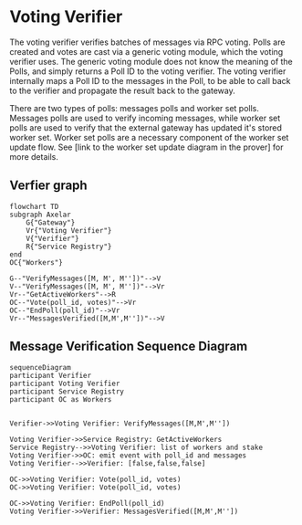 # Voting Verifier

The voting verifier verifies batches of messages via RPC voting. Polls are created and votes are cast via a generic voting module,
which the voting verifier uses. The generic voting module does not know the meaning of the Polls, and simply returns a
Poll ID to the voting verifier. The voting verifier internally maps
a Poll ID to the messages in the Poll, to be able to call back to
the verifier and propagate the result back to the gateway.

There are two types of polls: messages polls and worker set polls. Messages polls are used to verify incoming messages, while worker set polls are used to verify that the external gateway has updated it's stored worker set. Worker set polls are a necessary component of the worker set update flow. See [link to the worker set update diagram in the prover] for more details.



## Verfier graph

```mermaid
flowchart TD
subgraph Axelar
    G{"Gateway"}
    Vr{"Voting Verifier"}
    V{"Verifier"}
    R{"Service Registry"}
end
OC{"Workers"}

G--"VerifyMessages([M, M', M''])"-->V
V--"VerifyMessages([M, M', M''])"-->Vr
Vr--"GetActiveWorkers"-->R
OC--"Vote(poll_id, votes)"-->Vr
OC--"EndPoll(poll_id)"-->Vr
Vr--"MessagesVerified([M,M',M''])"-->V

```



## Message Verification Sequence Diagram


```mermaid
sequenceDiagram
participant Verifier
participant Voting Verifier
participant Service Registry
participant OC as Workers


Verifier->>Voting Verifier: VerifyMessages([M,M',M''])

Voting Verifier->>Service Registry: GetActiveWorkers
Service Registry-->>Voting Verifier: list of workers and stake
Voting Verifier->>OC: emit event with poll_id and messages
Voting Verifier-->>Verifier: [false,false,false]

OC->>Voting Verifier: Vote(poll_id, votes)
OC->>Voting Verifier: Vote(poll_id, votes)

OC->>Voting Verifier: EndPoll(poll_id)
Voting Verifier->>Verifier: MessagesVerified([M,M',M''])


```
